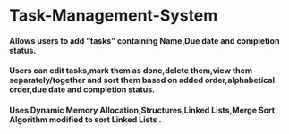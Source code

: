 # Task-Management-System
#### Allows users to add “tasks” containing Name,Due date and completion status. 
#### Users can edit tasks,mark them as done,delete them,view them separately/together and sort them based on added order,alphabetical order,due date and completion status. 
#### Uses Dynamic Memory Allocation,Structures,Linked Lists,Merge Sort Algorithm modified to sort Linked Lists .
